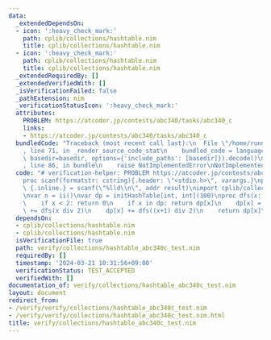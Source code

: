 ```yaml
---
data:
  _extendedDependsOn:
  - icon: ':heavy_check_mark:'
    path: cplib/collections/hashtable.nim
    title: cplib/collections/hashtable.nim
  - icon: ':heavy_check_mark:'
    path: cplib/collections/hashtable.nim
    title: cplib/collections/hashtable.nim
  _extendedRequiredBy: []
  _extendedVerifiedWith: []
  _isVerificationFailed: false
  _pathExtension: nim
  _verificationStatusIcon: ':heavy_check_mark:'
  attributes:
    PROBLEM: https://atcoder.jp/contests/abc340/tasks/abc340_c
    links:
    - https://atcoder.jp/contests/abc340/tasks/abc340_c
  bundledCode: "Traceback (most recent call last):\n  File \"/home/runner/.local/lib/python3.10/site-packages/onlinejudge_verify/documentation/build.py\"\
    , line 71, in _render_source_code_stat\n    bundled_code = language.bundle(stat.path,\
    \ basedir=basedir, options={'include_paths': [basedir]}).decode()\n  File \"/home/runner/.local/lib/python3.10/site-packages/onlinejudge_verify/languages/nim.py\"\
    , line 86, in bundle\n    raise NotImplementedError\nNotImplementedError\n"
  code: "# verification-helper: PROBLEM https://atcoder.jp/contests/abc340/tasks/abc340_c\n\
    proc scanf(formatstr: cstring){.header: \"<stdio.h>\", varargs.}\nproc ii(): int\
    \ {.inline.} = scanf(\"%lld\\n\", addr result)\nimport cplib/collections/hashtable\n\
    \nvar n = ii()\nvar dp = initHashTable[int, int](100)\nproc dfs(x: int): int =\n\
    \    if x < 2: return 0\n    if x in dp: return dp[x]\n    dp[x] = x\n    dp[x]\
    \ += dfs(x div 2)\n    dp[x] += dfs((x+1) div 2)\n    return dp[x]\necho dfs(n)\n"
  dependsOn:
  - cplib/collections/hashtable.nim
  - cplib/collections/hashtable.nim
  isVerificationFile: true
  path: verify/collections/hashtable_abc340c_test.nim
  requiredBy: []
  timestamp: '2024-03-21 10:31:56+09:00'
  verificationStatus: TEST_ACCEPTED
  verifiedWith: []
documentation_of: verify/collections/hashtable_abc340c_test.nim
layout: document
redirect_from:
- /verify/verify/collections/hashtable_abc340c_test.nim
- /verify/verify/collections/hashtable_abc340c_test.nim.html
title: verify/collections/hashtable_abc340c_test.nim
---
```

